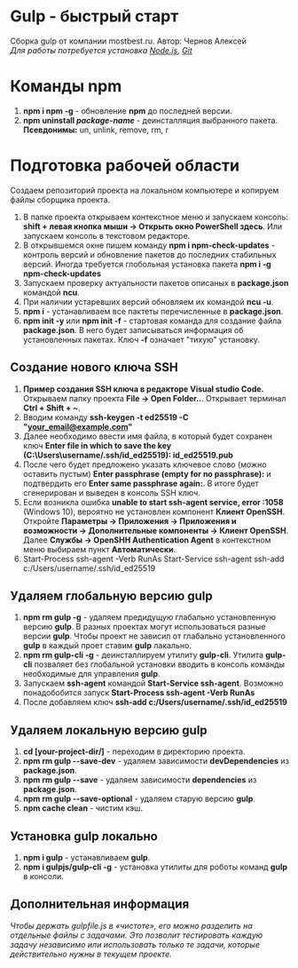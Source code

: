 # Gulp - быстрый старт
Сборка gulp от компании mostbest.ru. Автор: Чернов Алексей  
_Для работы потребуется установка [Node.js](https://nodejs.org/en/), [Git](https://git-scm.com/)_

# Команды npm
1. **npm i npm -g** - обновление **npm** до последней версии.
1. **npm uninstall _package-name_** - деинсталляция выбранного пакета.
**Псевдонимы:** un, unlink, remove, rm, r 

# Подготовка рабочей области
Создаем репозиторий проекта на локальном компьютере и копируем файлы сборщика проекта.  
1. В папке проекта открываем контекстное меню и запускаем консоль: **shift + левая кнопка мыши -> Открыть окно PowerShell здесь**. Или запускаем консоль в текстовом редакторе.  
1. В открывшемся окне пишем команду **npm i npm-check-updates** - контроль версий и обновление пакетов до последних стабильных версий. Иногда требуется глобольная установка пакета **npm i -g npm-check-updates**
1. Запускаем проверку актуальности пакетов описаных в **package.json** командой **ncu**.
1. При наличии устаревших версий обновляем их командой **ncu -u**.
1. **npm i** - устанавливаем все пактеты перечисленные в **package.json**.
1. **npm init -y** или **npm init -f** - стартовая команда для создание файла **package.json**. В него будет записываться информация об установленных пакетах. Ключ **-f** означает "тихую" установку. 

## Создание нового ключа SSH
1. **Пример создания SSH ключа в редакторе Visual studio Code.** Открываем папку проекта **File -> Open Folder..**. Открывает терминал **Ctrl + Shift + \~**.
1. Вводим команду **ssh-keygen -t ed25519 -C "your_email@example.com"**
1. Далее необходимо ввести имя файла, в который будет сохранен ключ **Enter file in which to save the key (C:\Users\username/.ssh/id_ed25519): id_ed25519.pub**
1. После чего будет предложено указать ключевое слово (можно оставить пустым) **Enter passphrase (empty for no passphrase):** и подтвердить его **Enter same passphrase again:**. В итоге будет сгенерирован и выведен в консоль SSH ключ.
1. Если возникла ошибка **unable to start ssh-agent service, error :1058** (Windows 10), вероятно не установлен компонент **Клиент OpenSSH**. Откройте **Параметры -> Приложения -> Приложения и возможности -> Дополнительные компоненты -> Клиент OpenSSH**. Далее **Службы -> OpenSHH Authentication Agent** в контекстном меню выбираем пункт **Автоматически**.
1. Start-Process ssh-agent -Verb RunAs Start-Service ssh-agent ssh-add c:/Users/username/.ssh/id_ed25519

## Удаляем глобальную версию gulp
1. **npm rm gulp -g** - удаляем предидущую глабально установленную версию **gulp**. В разных проектах могут использоваться разные версии **gulp**. Чтобы проект не зависил от глабально установленного **gulp** в каждый проет ставим **gulp** лакально.
1. **npm rm gulp-cli -g** - деинсталлируем утилиту **gulp-cli**. Утилита **gulp-cli** позваляет без глобальной установки вводить в консоль команды необходимые для управления **gulp**.
1. Запускаем **ssh-agent** командой **Start-Service ssh-agent**. Возможно понадобобится запуск **Start-Process ssh-agent -Verb RunAs**
1. После добавляем ключ **ssh-add c:/Users/username/.ssh/id_ed25519**

## Удаляем локальную версию gulp
1. **cd [your-project-dir/]** - переходим в директорию проекта.
1. **npm rm gulp --save-dev** - удаляем зависимости **devDependencies** из **package.json**.
1. **npm rm gulp --save** - удаляем зависимости **dependencies** из **package.json**.
1. **npm rm gulp --save-optional** - удаляем старую версию **gulp**.
1. **npm cache clean** - чистим кэш.

## Установка gulp локально
1. **npm i gulp** - устанавливаем **gulp**.
1. **npm i gulpjs/gulp-cli -g** - установка утилиты для роботы команд **gulp** в консоли.

## Дополнительная информация
_Чтобы держать gulpfile.js в «чистоте», его можно разделить на отдельные файлы с задачами. Это позволит тестировать каждую задачу независимо или использовать только те задачи, которые действительно нужны в текущем проекте._

